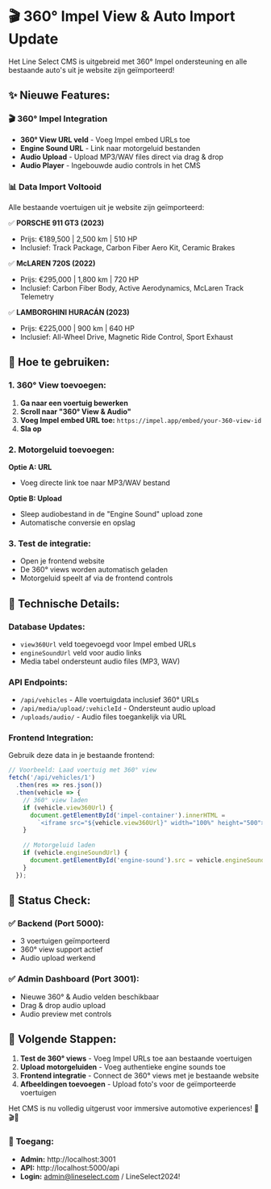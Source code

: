 # 🎬 360° Impel View & Auto Import Update

Het Line Select CMS is uitgebreid met 360° Impel ondersteuning en alle bestaande auto's uit je website zijn geïmporteerd!

## ✨ **Nieuwe Features:**

### 🎬 **360° Impel Integration**
- **360° View URL veld** - Voeg Impel embed URLs toe
- **Engine Sound URL** - Link naar motorgeluid bestanden  
- **Audio Upload** - Upload MP3/WAV files direct via drag & drop
- **Audio Player** - Ingebouwde audio controls in het CMS

### 📊 **Data Import Voltooid**
Alle bestaande voertuigen uit je website zijn geïmporteerd:

✅ **PORSCHE 911 GT3 (2023)**
- Prijs: €189,500 | 2,500 km | 510 HP
- Inclusief: Track Package, Carbon Fiber Aero Kit, Ceramic Brakes

✅ **McLAREN 720S (2022)**  
- Prijs: €295,000 | 1,800 km | 720 HP
- Inclusief: Carbon Fiber Body, Active Aerodynamics, McLaren Track Telemetry

✅ **LAMBORGHINI HURACÁN (2023)**
- Prijs: €225,000 | 900 km | 640 HP
- Inclusief: All-Wheel Drive, Magnetic Ride Control, Sport Exhaust

## 🚀 **Hoe te gebruiken:**

### 1. **360° View toevoegen:**
1. **Ga naar een voertuig bewerken**
2. **Scroll naar "360° View & Audio"**
3. **Voeg Impel embed URL toe:** `https://impel.app/embed/your-360-view-id`
4. **Sla op**

### 2. **Motorgeluid toevoegen:**
**Optie A: URL**
- Voeg directe link toe naar MP3/WAV bestand

**Optie B: Upload**
- Sleep audiobestand in de "Engine Sound" upload zone
- Automatische conversie en opslag

### 3. **Test de integratie:**
- Open je frontend website
- De 360° views worden automatisch geladen
- Motorgeluid speelt af via de frontend controls

## 🔧 **Technische Details:**

### **Database Updates:**
- `view360Url` veld toegevoegd voor Impel embed URLs
- `engineSoundUrl` veld voor audio links
- Media tabel ondersteunt audio files (MP3, WAV)

### **API Endpoints:**
- `/api/vehicles` - Alle voertuigdata inclusief 360° URLs
- `/api/media/upload/:vehicleId` - Ondersteunt audio upload
- `/uploads/audio/` - Audio files toegankelijk via URL

### **Frontend Integration:**
Gebruik deze data in je bestaande frontend:

```javascript
// Voorbeeld: Laad voertuig met 360° view
fetch('/api/vehicles/1')
  .then(res => res.json())
  .then(vehicle => {
    // 360° view laden
    if (vehicle.view360Url) {
      document.getElementById('impel-container').innerHTML = 
        `<iframe src="${vehicle.view360Url}" width="100%" height="500"></iframe>`;
    }
    
    // Motorgeluid laden  
    if (vehicle.engineSoundUrl) {
      document.getElementById('engine-sound').src = vehicle.engineSoundUrl;
    }
  });
```

## 📱 **Status Check:**

### ✅ **Backend (Port 5000):**
- 3 voertuigen geïmporteerd
- 360° view support actief
- Audio upload werkend

### ✅ **Admin Dashboard (Port 3001):**
- Nieuwe 360° & Audio velden beschikbaar
- Drag & drop audio upload
- Audio preview met controls

## 🎯 **Volgende Stappen:**

1. **Test de 360° views** - Voeg Impel URLs toe aan bestaande voertuigen
2. **Upload motorgeluiden** - Voeg authentieke engine sounds toe
3. **Frontend integratie** - Connect de 360° views met je bestaande website
4. **Afbeeldingen toevoegen** - Upload foto's voor de geïmporteerde voertuigen

Het CMS is nu volledig uitgerust voor immersive automotive experiences! 🚗🎬✨

### 🔗 **Toegang:**
- **Admin:** http://localhost:3001 
- **API:** http://localhost:5000/api
- **Login:** admin@lineselect.com / LineSelect2024!